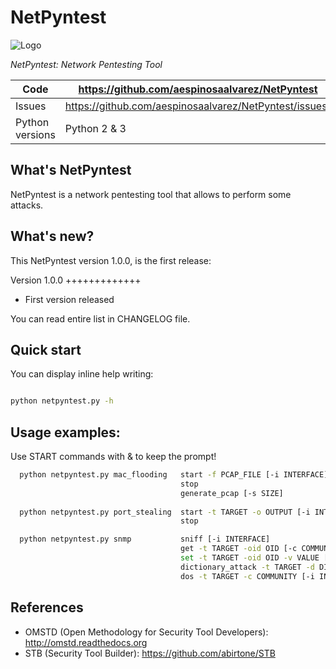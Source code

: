 NetPyntest
====


![Logo](https://raw.githubusercontent.com/abirtone/STB/master/stb_lib/doc/images/logo.png)

*NetPyntest: Network Pentesting Tool*

Code | https://github.com/aespinosaalvarez/NetPyntest
---- | ----------------------------------------------
Issues | https://github.com/aespinosaalvarez/NetPyntest/issues/
Python versions | Python 2 & 3

What's NetPyntest
-----------

NetPyntest is a network pentesting tool that allows to perform some attacks.

What's new?
-----------

This NetPyntest version 1.0.0, is the first release:

Version 1.0.0
+++++++++++++

- First version released

You can read entire list in CHANGELOG file.

Quick start
-----------

You can display inline help writing:

```bash

python netpyntest.py -h
```
Usage examples:
--------------

  Use START commands with & to keep the prompt!
```bash
  python netpyntest.py mac_flooding   start -f PCAP_FILE [-i INTERFACE] &
                                      stop
                                      generate_pcap [-s SIZE]
                                      
  python netpyntest.py port_stealing  start -t TARGET -o OUTPUT [-i INTERFACE] &
                                      stop

  python netpyntest.py snmp           sniff [-i INTERFACE]
                                      get -t TARGET -oid OID [-c COMMUNITY] [-i INTERFACE]
                                      set -t TARGET -oid OID -v VALUE [-c COMMUNITY] [-i INTERFACE]
                                      dictionary_attack -t TARGET -d DICTIONARY_FILE [-i INTERFACE]
                                      dos -t TARGET -c COMMUNITY [-i INTERFACE]
```

References
----------

* OMSTD (Open Methodology for Security Tool Developers): http://omstd.readthedocs.org
* STB (Security Tool Builder): https://github.com/abirtone/STB 
